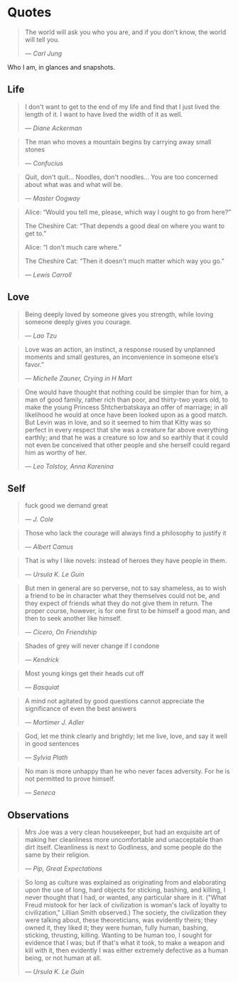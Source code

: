 # Quotes

> The world will ask you who you are, and if you don't know, the world will tell you.
> 
> *— Carl Jung*

Who I am, in glances and snapshots.


## Life
> I don't want to get to the end of my life and find that I just lived the length of it. I want to have lived the width of it as well.
> 
> *— Diane Ackerman*

> The man who moves a mountain begins by carrying away small stones
>
> *— Confucius*

> Quit, don't quit... Noodles, don't noodles... You are too concerned about what was and what will be.
> 
> *— Master Oogway*

> Alice: “Would you tell me, please, which way I ought to go from here?”
>
> The Cheshire Cat: “That depends a good deal on where you want to get to.”
>
> Alice: “I don't much care where.” 
>
> The Cheshire Cat: “Then it doesn't much matter which way you go.”
>
> *— Lewis Carroll*

## Love
> Being deeply loved by someone gives you strength, while loving someone deeply gives you courage.
> 
> *— Lao Tzu*

> Love was an action, an instinct, a response roused by unplanned moments and small gestures, an inconvenience in someone else’s favor.”
> 
> *— Michelle Zauner, Crying in H Mart*

> One would have thought that nothing could be simpler than for him, a man of good family, rather rich than poor, and thirty-two years old, to make the young Princess Shtcherbatskaya an offer of marriage; in all likelihood he would at once have been looked upon as a good match. But Levin was in love, and so it seemed to him that Kitty was so perfect in every respect that she was a creature far above everything earthly; and that he was a creature so low and so earthly that it could not even be conceived that other people and she herself could regard him as worthy of her.
>
> *— Leo Tolstoy, Anna Karenina*

## Self
> fuck good we demand great
> 
> *— J. Cole*

> Those who lack the courage will always find a philosophy to justify it
>
> *— Albert Camus*

> That is why I like novels: instead of heroes they have people in them.
>
> *— Ursula K. Le Guin*

> But men in general are so perverse, not to say shameless, as to wish a friend to be in character what they themselves could not be, and they expect of friends what they do not give them in return. The proper course, however, is for one first to be himself a good man, and then to seek another like himself.
> 
> *— Cicero, On Friendship*

> Shades of grey will never change if I condone
> 
> *— Kendrick*

> Most young kings get their heads cut off
> 
> *— Basquiat*

> A mind not agitated by good questions cannot appreciate the significance of even the best answers
>
> *— Mortimer J. Adler*

> God, let me think clearly and brightly; let me live, love, and say it well in good sentences
>
> *— Sylvia Plath*

> No man is more unhappy than he who never faces adversity. For he is not permitted to prove himself.
>
> *— Seneca*


## Observations
> Mrs Joe was a very clean housekeeper, but had an exquisite art of making her cleanliness more uncomfortable and unacceptable than dirt itself. Cleanliness is next to Godliness, and some people do the same by their religion.
> 
> *— Pip, Great Expectations*

> So long as culture was explained as originating from and elaborating upon the use of long, hard objects for sticking, bashing, and killing, I never thought that I had, or wanted, any particular share in it. ("What Freud mistook for her lack of civilization is woman's lack of loyalty to civilization," Lillian Smith observed.) The society, the civilization they were talking about, these theoreticians, was evidently theirs; they owned it, they liked it; they were human, fully human, bashing, sticking, thrusting, killing. Wanting to be human too, I sought for evidence that I was; but if that's what it took, to make a weapon and kill with it, then evidently I was either extremely defective as a human being, or not human at all.
> 
> *— Ursula K. Le Guin*


